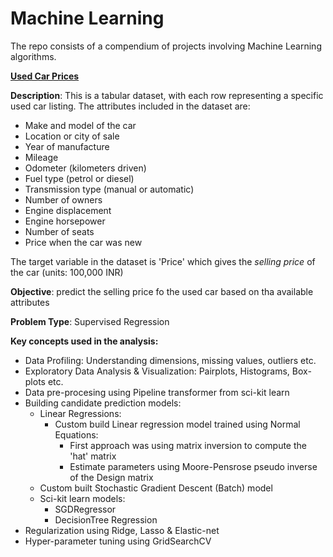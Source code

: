 # Machine Learning

The repo consists of a compendium of projects involving Machine Learning algorithms.

**[Used Car Prices](https://www.kaggle.com/datasets/sujay1844/used-car-prices)**

**Description**: This is a tabular dataset, with each row representing a specific used car listing. The attributes included in the dataset are: 
* Make and model of the car 
* Location or city of sale 
* Year of manufacture
* Mileage
* Odometer (kilometers driven)
* Fuel type (petrol or diesel)
* Transmission type (manual or automatic)
* Number of owners
* Engine displacement
* Engine horsepower
* Number of seats
* Price when the car was new

The target variable in the dataset is 'Price' which gives the *selling price* of the car (units: 100,000 INR)

**Objective**: predict the selling price fo the used car based on tha available attributes

**Problem Type**: Supervised Regression 

**Key concepts used in the analysis:**
* Data Profiling: Understanding dimensions, missing values, outliers etc.
* Exploratory Data Analysis & Visualization: Pairplots, Histograms, Box-plots etc.
* Data pre-procesing using Pipeline transformer from sci-kit learn
* Building candidate prediction models:
    * Linear Regressions:
        * Custom build Linear regression model trained using Normal Equations:
            * First approach was using matrix inversion to compute the 'hat' matrix
            * Estimate parameters using Moore-Pensrose pseudo inverse of the Design matrix
    * Custom built Stochastic Gradient Descent (Batch) model
    * Sci-kit learn models:
        * SGDRegressor
        * DecisionTree Regression
* Regularization using Ridge, Lasso & Elastic-net
* Hyper-parameter tuning using GridSearchCV


